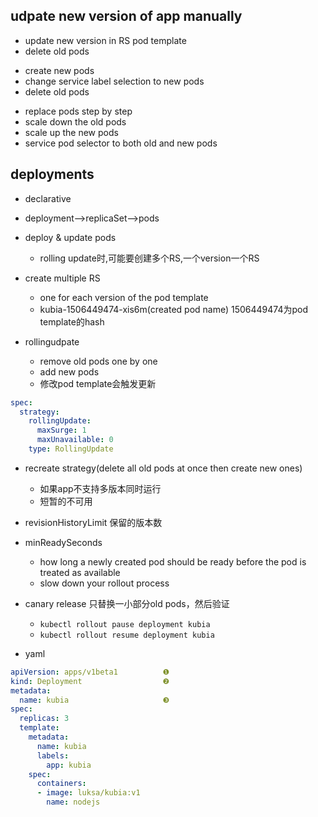 ## udpate new version of app manually
<!-- option 1 -->
+ update new version in RS pod template
+ delete old pods
<!-- option 2 blue-green deployment-->
+ create new pods
+ change service label selection to new pods
+ delete old pods
<!-- rolling update -->
+ replace pods step by step
+ scale down the old pods
+ scale up the new pods
+ service pod selector to both old and new pods


## deployments
+ declarative

+ deployment-->replicaSet-->pods

+ deploy & update pods 
    + rolling update时,可能要创建多个RS,一个version一个RS

+ create multiple RS
    + one for each version of the pod template
    + kubia-1506449474-xis6m(created pod name)  1506449474为pod template的hash

+ rollingudpate
    + remove old pods one by one
    + add new pods
    + 修改pod template会触发更新
```yaml
spec:
  strategy:
    rollingUpdate:
      maxSurge: 1
      maxUnavailable: 0
    type: RollingUpdate
```

+ recreate strategy(delete all old pods at once then create new ones)
    + 如果app不支持多版本同时运行
    + 短暂的不可用

+ revisionHistoryLimit  保留的版本数
+  minReadySeconds
    + how long a newly created pod should be ready before the pod is treated as available
    + slow down your rollout process

+ canary release  只替换一小部分old pods，然后验证
    + `kubectl rollout pause deployment kubia`
    + `kubectl rollout resume deployment kubia`

+ yaml
```yaml
apiVersion: apps/v1beta1          ❶
kind: Deployment                  ❷
metadata:
  name: kubia                     ❸
spec:
  replicas: 3
  template:
    metadata:
      name: kubia
      labels:
        app: kubia
    spec:
      containers:
      - image: luksa/kubia:v1
        name: nodejs
```